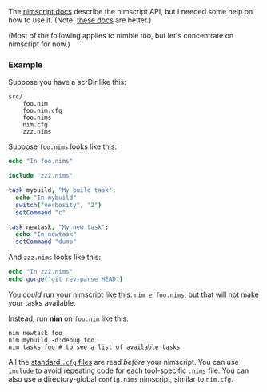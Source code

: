 The [nimscript docs](https://nim-lang.org/docs/nimscript.html) describe the nimscript API, but I needed some help on how to use it. (Note: [these docs](https://nim-lang.org/docs/nims.html) are better.)

(Most of the following applies to nimble too, but let's concentrate on nimscript for now.)

### Example
Suppose you have a scrDir like this:
```
src/
    foo.nim
    foo.nim.cfg
    foo.nims
    nim.cfg
    zzz.nims
```

Suppose `foo.nims` looks like this:
```nim
echo "In foo.nims"

include "zzz.nims"

task mybuild, "My build task":
  echo "In mybuild"
  switch("verbosity", "2")
  setCommand "c"

task newtask, "My new task":
  echo "In newtask"
  setCommand "dump"
```
And `zzz.nims` looks like this:
```nim
echo "In zzz.nims"
echo gorge("git rev-parse HEAD")
```
You *could* run your nimscript like this: `nim e foo.nims`, but that will not make your tasks available.

Instead, run **nim** on `foo.nim` like this:

    nim newtask foo
    nim mybuild -d:debug foo
    nim tasks foo # to see a list of available tasks

All the [standard `.cfg` files](https://nim-lang.org/docs/nimc.html#compiler-usage-configuration-files) are read *before* your nimscript. You can use `include` to avoid repeating code for each tool-specific `.nims` file. You can also use a directory-global `config.nims` nimscript, similar to `nim.cfg`.